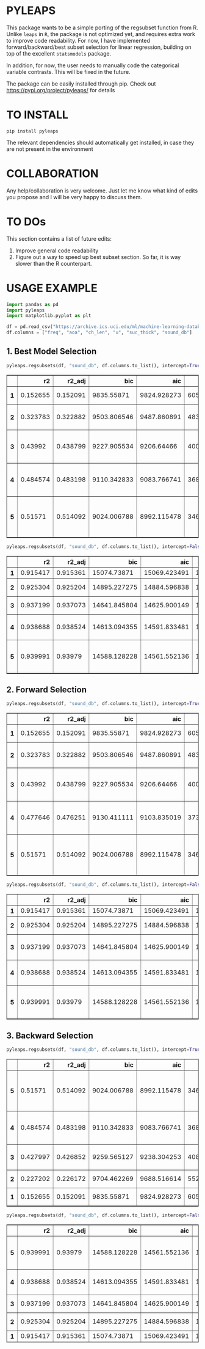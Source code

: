 # PYLEAPS

This package wants to be a simple porting of the regsubset function from R.
Unlike `leaps` in `R`, the package is not optimized yet, and requires extra work to improve code readability.
For now, I have implemented forward/backward/best subset selection for linear regression, building on top
of the excellent `statsmodels` package.

In addition, for now, the user needs to manually code the categorical variable contrasts. This will be fixed in the future.

The package can be easily installed through pip. Check out https://pypi.org/project/pyleaps/ for details

# TO INSTALL

`pip install pyleaps`

The relevant dependencies should automatically get installed, in case they are not present in the environment

# COLLABORATION

Any help/collaboration is very welcome. Just let me know what kind of edits you propose and I will be very happy to discuss them.

# TO DOs
This section contains a list of future edits:

1. Improve general code readability  
1. Figure out a way to speed up best subset section. So far, it is way slower than the R counterpart.

# USAGE EXAMPLE
```python
import pandas as pd
import pyleaps
import matplotlib.pyplot as plt
```


```python
df = pd.read_csv("https://archive.ics.uci.edu/ml/machine-learning-databases/00291/airfoil_self_noise.dat", sep="\t", header=None)
df.columns = ["freq", "aoa", "ch_len", "u", "suc_thick", "sound_db"]
```

## 1. Best Model Selection


```python
pyleaps.regsubsets(df, "sound_db", df.columns.to_list(), intercept=True, method="full").summary
```




<div>
<style scoped>
    .dataframe tbody tr th:only-of-type {
        vertical-align: middle;
    }

    .dataframe tbody tr th {
        vertical-align: top;
    }

    .dataframe thead th {
        text-align: right;
    }
</style>
<table border="1" class="dataframe">
  <thead>
    <tr style="text-align: right;">
      <th></th>
      <th>r2</th>
      <th>r2_adj</th>
      <th>bic</th>
      <th>aic</th>
      <th>ssr</th>
      <th>vars</th>
    </tr>
  </thead>
  <tbody>
    <tr>
      <th>1</th>
      <td>0.152655</td>
      <td>0.152091</td>
      <td>9835.55871</td>
      <td>9824.928273</td>
      <td>60570.206223</td>
      <td>[intercept, freq]</td>
    </tr>
    <tr>
      <th>2</th>
      <td>0.323783</td>
      <td>0.322882</td>
      <td>9503.806546</td>
      <td>9487.860891</td>
      <td>48337.58386</td>
      <td>[intercept, freq, suc_thick]</td>
    </tr>
    <tr>
      <th>3</th>
      <td>0.43992</td>
      <td>0.438799</td>
      <td>9227.905534</td>
      <td>9206.64466</td>
      <td>40035.855465</td>
      <td>[intercept, freq, ch_len, suc_thick]</td>
    </tr>
    <tr>
      <th>4</th>
      <td>0.484574</td>
      <td>0.483198</td>
      <td>9110.342833</td>
      <td>9083.766741</td>
      <td>36843.885086</td>
      <td>[intercept, u, freq, aoa, ch_len]</td>
    </tr>
    <tr>
      <th>5</th>
      <td>0.51571</td>
      <td>0.514092</td>
      <td>9024.006788</td>
      <td>8992.115478</td>
      <td>34618.219133</td>
      <td>[intercept, u, freq, aoa, ch_len, suc_thick]</td>
    </tr>
  </tbody>
</table>
</div>




```python
pyleaps.regsubsets(df, "sound_db", df.columns.to_list(), intercept=False, method="full").summary
```




<div>
<style scoped>
    .dataframe tbody tr th:only-of-type {
        vertical-align: middle;
    }

    .dataframe tbody tr th {
        vertical-align: top;
    }

    .dataframe thead th {
        text-align: right;
    }
</style>
<table border="1" class="dataframe">
  <thead>
    <tr style="text-align: right;">
      <th></th>
      <th>r2</th>
      <th>r2_adj</th>
      <th>bic</th>
      <th>aic</th>
      <th>ssr</th>
      <th>vars</th>
    </tr>
  </thead>
  <tbody>
    <tr>
      <th>1</th>
      <td>0.915417</td>
      <td>0.915361</td>
      <td>15074.73871</td>
      <td>15069.423491</td>
      <td>1987206.653961</td>
      <td>[u]</td>
    </tr>
    <tr>
      <th>2</th>
      <td>0.925304</td>
      <td>0.925204</td>
      <td>14895.227275</td>
      <td>14884.596838</td>
      <td>1754927.356895</td>
      <td>[u, ch_len]</td>
    </tr>
    <tr>
      <th>3</th>
      <td>0.937199</td>
      <td>0.937073</td>
      <td>14641.845804</td>
      <td>14625.900149</td>
      <td>1475469.985069</td>
      <td>[u, aoa, ch_len]</td>
    </tr>
    <tr>
      <th>4</th>
      <td>0.938688</td>
      <td>0.938524</td>
      <td>14613.094355</td>
      <td>14591.833481</td>
      <td>1440485.372375</td>
      <td>[u, freq, aoa, ch_len]</td>
    </tr>
    <tr>
      <th>5</th>
      <td>0.939991</td>
      <td>0.93979</td>
      <td>14588.128228</td>
      <td>14561.552136</td>
      <td>1409876.596034</td>
      <td>[u, freq, aoa, ch_len, suc_thick]</td>
    </tr>
  </tbody>
</table>
</div>



## 2. Forward Selection


```python
pyleaps.regsubsets(df, "sound_db", df.columns.to_list(), intercept=True, method="forward").summary
```




<div>
<style scoped>
    .dataframe tbody tr th:only-of-type {
        vertical-align: middle;
    }

    .dataframe tbody tr th {
        vertical-align: top;
    }

    .dataframe thead th {
        text-align: right;
    }
</style>
<table border="1" class="dataframe">
  <thead>
    <tr style="text-align: right;">
      <th></th>
      <th>r2</th>
      <th>r2_adj</th>
      <th>bic</th>
      <th>aic</th>
      <th>ssr</th>
      <th>vars</th>
    </tr>
  </thead>
  <tbody>
    <tr>
      <th>1</th>
      <td>0.152655</td>
      <td>0.152091</td>
      <td>9835.55871</td>
      <td>9824.928273</td>
      <td>60570.206223</td>
      <td>[intercept, freq]</td>
    </tr>
    <tr>
      <th>2</th>
      <td>0.323783</td>
      <td>0.322882</td>
      <td>9503.806546</td>
      <td>9487.860891</td>
      <td>48337.58386</td>
      <td>[intercept, freq, suc_thick]</td>
    </tr>
    <tr>
      <th>3</th>
      <td>0.43992</td>
      <td>0.438799</td>
      <td>9227.905534</td>
      <td>9206.64466</td>
      <td>40035.855465</td>
      <td>[intercept, freq, suc_thick, ch_len]</td>
    </tr>
    <tr>
      <th>4</th>
      <td>0.477646</td>
      <td>0.476251</td>
      <td>9130.411111</td>
      <td>9103.835019</td>
      <td>37339.129014</td>
      <td>[intercept, freq, suc_thick, ch_len, u]</td>
    </tr>
    <tr>
      <th>5</th>
      <td>0.51571</td>
      <td>0.514092</td>
      <td>9024.006788</td>
      <td>8992.115478</td>
      <td>34618.219133</td>
      <td>[intercept, freq, suc_thick, ch_len, u, aoa]</td>
    </tr>
  </tbody>
</table>
</div>




```python
pyleaps.regsubsets(df, "sound_db", df.columns.to_list(), intercept=False, method="forward").summary
```




<div>
<style scoped>
    .dataframe tbody tr th:only-of-type {
        vertical-align: middle;
    }

    .dataframe tbody tr th {
        vertical-align: top;
    }

    .dataframe thead th {
        text-align: right;
    }
</style>
<table border="1" class="dataframe">
  <thead>
    <tr style="text-align: right;">
      <th></th>
      <th>r2</th>
      <th>r2_adj</th>
      <th>bic</th>
      <th>aic</th>
      <th>ssr</th>
      <th>vars</th>
    </tr>
  </thead>
  <tbody>
    <tr>
      <th>1</th>
      <td>0.915417</td>
      <td>0.915361</td>
      <td>15074.73871</td>
      <td>15069.423491</td>
      <td>1987206.653961</td>
      <td>[u]</td>
    </tr>
    <tr>
      <th>2</th>
      <td>0.925304</td>
      <td>0.925204</td>
      <td>14895.227275</td>
      <td>14884.596838</td>
      <td>1754927.356895</td>
      <td>[u, ch_len]</td>
    </tr>
    <tr>
      <th>3</th>
      <td>0.937199</td>
      <td>0.937073</td>
      <td>14641.845804</td>
      <td>14625.900149</td>
      <td>1475469.985069</td>
      <td>[u, ch_len, aoa]</td>
    </tr>
    <tr>
      <th>4</th>
      <td>0.938688</td>
      <td>0.938524</td>
      <td>14613.094355</td>
      <td>14591.833481</td>
      <td>1440485.372375</td>
      <td>[u, ch_len, aoa, freq]</td>
    </tr>
    <tr>
      <th>5</th>
      <td>0.939991</td>
      <td>0.93979</td>
      <td>14588.128228</td>
      <td>14561.552136</td>
      <td>1409876.596034</td>
      <td>[u, ch_len, aoa, freq, suc_thick]</td>
    </tr>
  </tbody>
</table>
</div>



## 3. Backward Selection


```python
pyleaps.regsubsets(df, "sound_db", df.columns.to_list(), intercept=True, method="backward").summary
```




<div>
<style scoped>
    .dataframe tbody tr th:only-of-type {
        vertical-align: middle;
    }

    .dataframe tbody tr th {
        vertical-align: top;
    }

    .dataframe thead th {
        text-align: right;
    }
</style>
<table border="1" class="dataframe">
  <thead>
    <tr style="text-align: right;">
      <th></th>
      <th>r2</th>
      <th>r2_adj</th>
      <th>bic</th>
      <th>aic</th>
      <th>ssr</th>
      <th>vars</th>
    </tr>
  </thead>
  <tbody>
    <tr>
      <th>5</th>
      <td>0.51571</td>
      <td>0.514092</td>
      <td>9024.006788</td>
      <td>8992.115478</td>
      <td>34618.219133</td>
      <td>[intercept, u, freq, aoa, ch_len, suc_thick]</td>
    </tr>
    <tr>
      <th>4</th>
      <td>0.484574</td>
      <td>0.483198</td>
      <td>9110.342833</td>
      <td>9083.766741</td>
      <td>36843.885086</td>
      <td>[intercept, u, freq, aoa, ch_len]</td>
    </tr>
    <tr>
      <th>3</th>
      <td>0.427997</td>
      <td>0.426852</td>
      <td>9259.565127</td>
      <td>9238.304253</td>
      <td>40888.126119</td>
      <td>[intercept, freq, aoa, ch_len]</td>
    </tr>
    <tr>
      <th>2</th>
      <td>0.227202</td>
      <td>0.226172</td>
      <td>9704.462269</td>
      <td>9688.516614</td>
      <td>55241.410754</td>
      <td>[intercept, freq, aoa]</td>
    </tr>
    <tr>
      <th>1</th>
      <td>0.152655</td>
      <td>0.152091</td>
      <td>9835.55871</td>
      <td>9824.928273</td>
      <td>60570.206223</td>
      <td>[intercept, freq]</td>
    </tr>
  </tbody>
</table>
</div>




```python
pyleaps.regsubsets(df, "sound_db", df.columns.to_list(), intercept=False, method="backward").summary
```




<div>
<style scoped>
    .dataframe tbody tr th:only-of-type {
        vertical-align: middle;
    }

    .dataframe tbody tr th {
        vertical-align: top;
    }

    .dataframe thead th {
        text-align: right;
    }
</style>
<table border="1" class="dataframe">
  <thead>
    <tr style="text-align: right;">
      <th></th>
      <th>r2</th>
      <th>r2_adj</th>
      <th>bic</th>
      <th>aic</th>
      <th>ssr</th>
      <th>vars</th>
    </tr>
  </thead>
  <tbody>
    <tr>
      <th>5</th>
      <td>0.939991</td>
      <td>0.93979</td>
      <td>14588.128228</td>
      <td>14561.552136</td>
      <td>1409876.596034</td>
      <td>[u, freq, aoa, ch_len, suc_thick]</td>
    </tr>
    <tr>
      <th>4</th>
      <td>0.938688</td>
      <td>0.938524</td>
      <td>14613.094355</td>
      <td>14591.833481</td>
      <td>1440485.372375</td>
      <td>[u, freq, aoa, ch_len]</td>
    </tr>
    <tr>
      <th>3</th>
      <td>0.937199</td>
      <td>0.937073</td>
      <td>14641.845804</td>
      <td>14625.900149</td>
      <td>1475469.985069</td>
      <td>[u, aoa, ch_len]</td>
    </tr>
    <tr>
      <th>2</th>
      <td>0.925304</td>
      <td>0.925204</td>
      <td>14895.227275</td>
      <td>14884.596838</td>
      <td>1754927.356895</td>
      <td>[u, ch_len]</td>
    </tr>
    <tr>
      <th>1</th>
      <td>0.915417</td>
      <td>0.915361</td>
      <td>15074.73871</td>
      <td>15069.423491</td>
      <td>1987206.653961</td>
      <td>[u]</td>
    </tr>
  </tbody>
</table>
</div>


